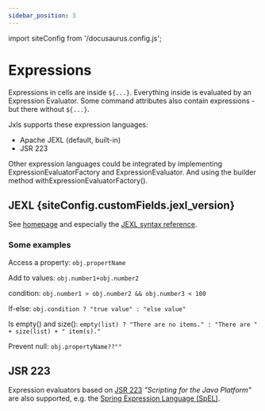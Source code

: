 ```yaml
---
sidebar_position: 3
---
```

import siteConfig from '/docusaurus.config.js';

# Expressions

Expressions in cells are inside `${...}`. Everything inside is evaluated by an Expression Evaluator.
Some command attributes also contain expressions - but there without `${...}`.

Jxls supports these expression languages:

- Apache JEXL (default, built-in)
- JSR 223

Other expression languages could be integrated by implementing ExpressionEvaluatorFactory and ExpressionEvaluator.
And using the builder method withExpressionEvaluatorFactory().

## JEXL {siteConfig.customFields.jexl_version}

See [homepage](https://commons.apache.org/proper/commons-jexl/index.html) and especially the
[JEXL syntax reference](https://commons.apache.org/proper/commons-jexl/reference/syntax.html).

### Some examples

Access a property: `obj.propertName`

Add to values: `obj.number1+obj.number2`

condition: `obj.number1 > obj.number2 && obj.number3 < 100`

If-else: `obj.condition ? "true value" : "else value"`

Is empty() and size(): `empty(list) ? "There are no items." : "There are " + size(list) + " item(s)."`

Prevent null: `obj.propertyName??""`

## JSR 223

Expression evaluators based on [JSR 223](https://www.jcp.org/en/jsr/detail?id=223) *"Scripting for the Java Platform"* are also supported,
e.g. the [Spring Expression Language (SpEL)](https://docs.spring.io/spring-framework/reference/core/expressions.html).
